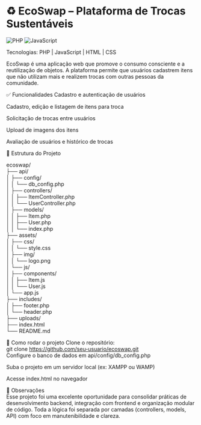 # ♻️ EcoSwap – Plataforma de Trocas Sustentáveis
![PHP](https://img.shields.io/badge/PHP-777BB4?style=for-the-badge&logo=php&logoColor=white)
![JavaScript](https://img.shields.io/badge/JavaScript-323330?style=for-the-badge&logo=javascript&logoColor=F7DF1E)

Tecnologias: PHP | JavaScript | HTML | CSS

EcoSwap é uma aplicação web que promove o consumo consciente e a reutilização de objetos. A plataforma permite que usuários cadastrem itens que não utilizam mais e realizem trocas com outras pessoas da comunidade.

✅ Funcionalidades
Cadastro e autenticação de usuários

Cadastro, edição e listagem de itens para troca

Solicitação de trocas entre usuários

Upload de imagens dos itens

Avaliação de usuários e histórico de trocas  

🧱 Estrutura do Projeto  

ecoswap/  
├── api/  
│   ├── config/   
│   │   └── db_config.php           
│   ├── controllers/    
│   │   ├── ItemController.php       
│   │   └── UserController.php       
│   ├── models/  
│   │   ├── Item.php               
│   │   ├── User.php                
│   │   └── index.php               
├── assets/  
│   ├── css/  
│   │   └── style.css             
│   ├── img/  
│   │   └── logo.png             
│   └── js/  
│       ├── components/  
│       │   ├── Item.js         
│       │   └── User.js          
│       └── app.js                
├── includes/  
│   ├── footer.php                
│   └── header.php              
├── uploads/                        
├── index.html                       
└── README.md

🚀 Como rodar o projeto
Clone o repositório:  
git clone https://github.com/seu-usuario/ecoswap.git  
Configure o banco de dados em api/config/db_config.php  

Suba o projeto em um servidor local (ex: XAMPP ou WAMP)  

Acesse index.html no navegador  

📌 Observações  
Esse projeto foi uma excelente oportunidade para consolidar práticas de desenvolvimento backend, integração com frontend e organização modular de código. Toda a lógica foi separada por camadas (controllers, models, API) com foco em manutenibilidade e clareza.
